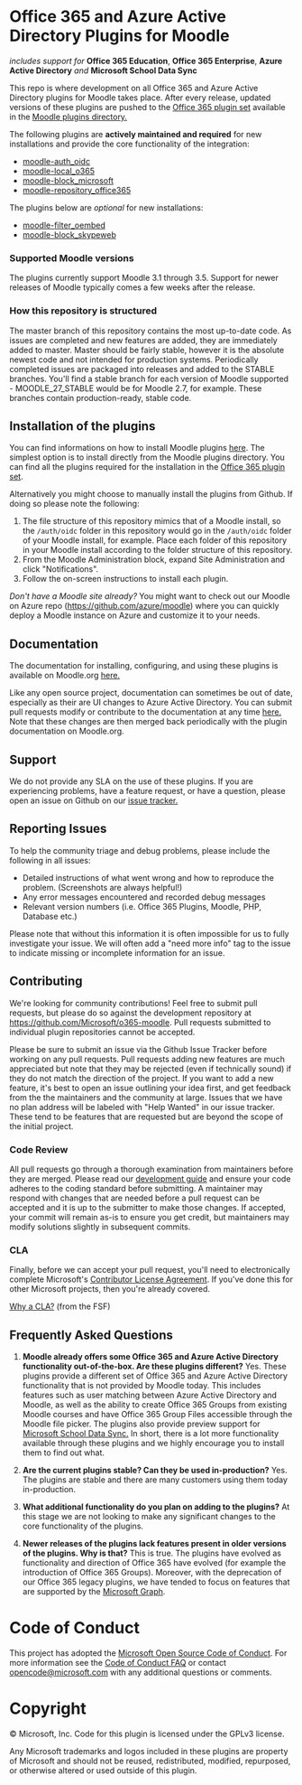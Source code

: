 # Office 365 and Azure Active Directory Plugins for Moodle
*includes support for* **Office 365 Education**, **Office 365 Enterprise**, **Azure Active Directory** *and* **Microsoft School Data Sync**

This repo is where development on all Office 365 and Azure Active Directory plugins for Moodle takes place. After every release, updated versions of these plugins are pushed to the [Office 365 plugin set](https://moodle.org/plugins/browse.php?list=set&id=72) available in the [Moodle plugins directory.](https://moodle.org/plugins)

The following plugins are **actively maintained and required** for new installations and provide the core functionality of the integration:

- [moodle-auth_oidc](https://github.com/Microsoft/moodle-auth_oidc)
- [moodle-local_o365](https://github.com/Microsoft/moodle-local_o365)
- [moodle-block_microsoft](https://github.com/Microsoft/moodle-block_microsoft)
- [moodle-repository_office365](https://github.com/Microsoft/moodle-repository_office365)

The plugins below are *optional* for new installations:

- [moodle-filter_oembed](https://github.com/PoetOS/moodle-filter_oembed)
- [moodle-block_skypeweb](https://github.com/Microsoft/moodle-block_skypeweb)

### Supported Moodle versions
The plugins currently support Moodle 3.1 through 3.5. Support for newer releases of Moodle typically comes a few weeks after the release.

### How this repository is structured
The master branch of this repository contains the most up-to-date code. As issues are completed and new features are added, they are immediately added to master. Master should be fairly stable, however it is the absolute newest code and not intended for production systems. Periodically completed issues are packaged into releases and added to the STABLE branches. You'll find a stable branch for each version of Moodle supported - MOODLE_27_STABLE would be for Moodle 2.7, for example. These branches contain production-ready, stable code.

## Installation of the plugins
You can find informations on how to install Moodle plugins [here](https://docs.moodle.org/34/en/Installing_plugins). The simplest option is to install directly from the Moodle plugins directory. You can find all the plugins required for the installation in the [Office 365 plugin set](https://moodle.org/plugins/browse.php?list=set&id=72).

Alternatively you might choose to manually install the plugins from Github. If doing so please note the following:

1. The file structure of this repository mimics that of a Moodle install, so the `/auth/oidc` folder in this repository would go in the `/auth/oidc` folder of your Moodle install, for example. Place each folder of this repository in your Moodle install according to the folder structure of this repository.
2. From the Moodle Administration block, expand Site Administration and click "Notifications".
3. Follow the on-screen instructions to install each plugin.

*Don't have a Moodle site already?* You might want to check out our Moodle on Azure repo (https://github.com/azure/moodle) where you can quickly deploy a Moodle instance on Azure and customize it to your needs.

## Documentation
The documentation for installing, configuring, and using these plugins is available on Moodle.org [here.](https://docs.moodle.org/34/en/Office365)

Like any open source project, documentation can sometimes be out of date, especially as their are UI changes to Azure Active Directory. You can submit pull requests modify or contribute to the documentation at any time [here.](https://github.com/Microsoft/o365-moodle/tree/master/local/o365docs) Note that these changes are then merged back periodically with the plugin documentation on Moodle.org.

## Support
We do not provide any SLA on the use of these plugins.  If you are experiencing problems, have a feature request, or have a question, please open an issue on Github on our [issue tracker.](https://github.com/Microsoft/o365-moodle)

## Reporting Issues
To help the community triage and debug problems, please include the following in all issues:
- Detailed instructions of what went wrong and how to reproduce the problem. (Screenshots are always helpful!)
- Any error messages encountered and recorded debug messages
- Relevant version numbers (i.e. Office 365 Plugins, Moodle, PHP, Database etc.)

Please note that without this information it is often impossible for us to fully investigate your issue. We will often add a "need more info" tag to the issue to indicate missing or incomplete information for an issue.

## Contributing
We're looking for community contributions! Feel free to submit pull requests, but please do so against the development repository at https://github.com/Microsoft/o365-moodle. Pull requests submitted to individual plugin repositories cannot be accepted.

Please be sure to submit an issue via the Github Issue Tracker before working on any pull requests.  Pull requests adding new features are much appreciated but note that they may be rejected (even if technically sound) if they do not match the direction of the project. If you want to add a new feature, it's best to open an issue outlining your idea first, and get feedback from the the maintainers and the community at large.  Issues that we have no plan address will be labeled with "Help Wanted" in our issue tracker. These tend to be features that are requested but are beyond the scope of the initial project.

### Code Review
All pull requests go through a thorough examination from maintainers before they are merged. Please read our [development guide](https://github.com/Microsoft/o365-moodle/blob/master/local/o365docs/devguide.md) and ensure your code adheres to the coding standard before submitting. A maintainer may respond with changes that are needed before a pull request can be accepted and it is up to the submitter to make those changes. If accepted, your commit will remain as-is to ensure you get credit, but maintainers may modify solutions slightly in subsequent commits.

### CLA
Finally, before we can accept your pull request, you'll need to electronically complete Microsoft's [Contributor License Agreement](https://cla.microsoft.com/). If you've done this for other Microsoft projects, then you're already covered.

[Why a CLA?](https://www.gnu.org/licenses/why-assign.html) (from the FSF)

## Frequently Asked Questions
1.  **Moodle already offers some Office 365 and Azure Active Directory functionality out-of-the-box. Are these plugins different?** Yes. These plugins provide a different set of Office 365 and Azure Active Directory functionality that is not provided by Moodle today. This includes features such as user matching between Azure Active Directory and Moodle, as well as the ability to create Office 365 Groups from existing Moodle courses and have Office 365 Group Files accessible through the Moodle file picker. The plugins also provide preview support for [Microsoft School Data Sync.](https://sds.microsoft.com) In short, there is a lot more functionality available through these plugins and we highly encourage you to install them to find out what.

2.  **Are the current plugins stable? Can they be used in-production?** Yes. The plugins are stable and there are many customers using them today in-production.

3. **What additional functionality do you plan on adding to the plugins?** At this stage we are not looking to make any significant changes to the core functionality of the plugins.

4. **Newer releases of the plugins lack features present in older versions of the plugins. Why is that?** This is true. The plugins have evolved as functionality and direction of Office 365 have evolved (for example the introduction of Office 365 Groups).  Moreover, with the deprecation of our Office 365 legacy plugins, we have tended to focus on features that are supported by the [Microsoft Graph](https://developer.microsoft.com/en-us/graph/docs/concepts/overview).

# Code of Conduct
This project has adopted the [Microsoft Open Source Code of Conduct](https://opensource.microsoft.com/codeofconduct/). For more information see the [Code of Conduct FAQ](https://opensource.microsoft.com/codeofconduct/faq/) or contact [opencode@microsoft.com](mailto:opencode@microsoft.com) with any additional questions or comments.

# Copyright

&copy; Microsoft, Inc.  Code for this plugin is licensed under the GPLv3 license.

Any Microsoft trademarks and logos included in these plugins are property of Microsoft and should not be reused, redistributed, modified, repurposed, or otherwise altered or used outside of this plugin.
